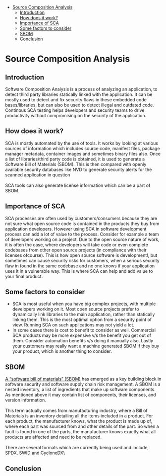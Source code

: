 - [Source Composition Analysis](#source-composition-analysis)
  - [Introduction](#introduction)
  - [How does it work?](#how-does-it-work)
  - [Importance of SCA](#importance-of-sca)
  - [Some factors to consider](#some-factors-to-consider)
  - [SBOM](#sbom)
  - [Conclusion](#conclusion)

# Source Composition Analysis

## Introduction
Software Composition Analysis is a process of analyzing an application, to detect third party libraries statically linked with the application. It can be mostly used to detect and fix security flaws in these embedded code bases/libraries, but can also be used to detect illegal and outdated code. Continous SCA testing helps developers and security teams to drive productivity without compromising on the security of the application.

## How does it work?
SCA is mostly automated by the use of tools. It works by looking at various sources of information which includes source code, manifest files, package manager metadata, container images and sometimes binary files also. Once a list of libraries/third party code is obtained, it is used to generate a Software Bill of Materials (SBOM). This is then compared with openly available security databases like NVD to generate security alerts for the scanned application in question\
\
SCA tools can also generate license information which can be a part of SBOM. 

## Importance of SCA
SCA processes are often used by customers/consumers because they are not sure what open source code is contained in the products they buy from application developers. However using SCA in software development process can add a lot of value to the process. Consider for example a team of developers working on a project. Due to the open source nature of work, it is often the case, where developers will take code or even complete codebases from other open source projects (in compliance with their licenses ofcourse). This is how open source software is development!, but sometimes can cause security risks for customers, when a serious security flaw in found in the same codebase and no one knows if your application uses it in a vulnerable way. This is where SCA can help and add value to your final product.

## Some factors to consider
- SCA is most useful when you have big complex projects, with multiple developers working on it. Most open source projects prefer to dynamically link libraries to the main application, rather than statically linking them. This is the most optimal option from a security point of view. Running SCA on such applications may not yield a lot. 
- In some cases there is cost to benefit to consider as well. Commercial SCA products may be more expensive v/s the benefit you get out of them. Consider automation benefits v/s doing it manually also. Lastly your customers may really want a machine generated SBOM if they buy your product, which is another thing to consider.

## SBOM
[A “software bill of materials” (SBOM)](https://www.cisa.gov/sbom) has emerged as a key building block in software security and software supply chain risk management. A SBOM is a nested inventory, a list of ingredients that make up software components. As mentioned above it may contain list of components, their licenses, and version information.\
\
This term actually comes from manufacturing industry, where a Bill of Materials is an inventory detailing all the items included in a product. For each product, the manufacturer knows, what the product is made up of, where each part was sourced from and other details of the part. So when a fault is found in one of the parts, the manufacturer knows exactly what all products are affected and need to be replaced.\
\
There are several formats which are currently being used and include, SPDX, SWID and CycloneDX\

## Conclusion


